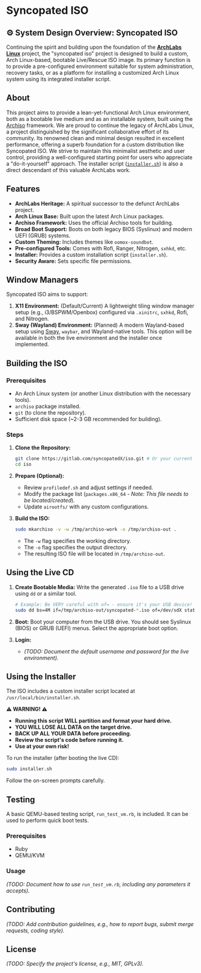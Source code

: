 # Syncopated ISO

## ⚙️ System Design Overview: Syncopated ISO

Continuing the spirit and building upon the foundation of the **[ArchLabs Linux](https://en.wikipedia.org/wiki/ArchLabs)** project, the "syncopated iso" project is designed to build a custom, Arch Linux-based, bootable Live/Rescue ISO image. Its primary function is to provide a pre-configured environment suitable for system administration, recovery tasks, or as a platform for installing a customized Arch Linux system using its integrated installer script.

## About

This project aims to provide a lean-yet-functional Arch Linux environment, both as a bootable live medium and as an installable system, built using the [Archiso](https://wiki.archlinux.org/title/Archiso) framework. We are proud to continue the legacy of ArchLabs Linux, a project distinguished by the significant collaborative effort of its community. Its renowned clean and minimal design resulted in excellent performance, offering a superb foundation for a custom distribution like Syncopated ISO. We strive to maintain this minimalist aesthetic and user control, providing a well-configured starting point for users who appreciate a "do-it-yourself" approach. The installer script ([`installer.sh`](airootfs/usr/local/bin/installer.sh:0)) is also a direct descendant of this valuable ArchLabs work.

## Features

* **ArchLabs Heritage:** A spiritual successor to the defunct ArchLabs project.
* **Arch Linux Base:** Built upon the latest Arch Linux packages.
* **Archiso Framework:** Uses the official Archiso tools for building.
* **Broad Boot Support:** Boots on both legacy BIOS (Syslinux) and modern UEFI (GRUB) systems.
* **Custom Theming:** Includes themes like `oomox-soundbot`.
* **Pre-configured Tools:** Comes with Rofi, Ranger, Nitrogen, `sxhkd`, etc.
* **Installer:** Provides a custom installation script (`installer.sh`).
* **Security Aware:** Sets specific file permissions.

## Window Managers

Syncopated ISO aims to support:

1. **X11 Environment:** (Default/Current) A lightweight tiling window manager setup (e.g., i3/BSPWM/Openbox) configured via `.xinitrc`, `sxhkd`, Rofi, and Nitrogen.
2. **Sway (Wayland) Environment:** (Planned) A modern Wayland-based setup using [Sway](https://github.com/swaywm/sway/wiki), `waybar`, and Wayland-native tools. This option will be available in both the live environment and the installer once implemented.

## Building the ISO

### Prerequisites

* An Arch Linux system (or another Linux distribution with the necessary tools).
* `archiso` package installed.
* `git` (to clone the repository).
* Sufficient disk space (\~2-3 GB recommended for building).

### Steps

1. **Clone the Repository:**

    ```bash
    git clone https://gitlab.com/syncopatedX/iso.git # Or your current repo URL
    cd iso
    ```

2. **Prepare (Optional):**
      * Review `profiledef.sh` and adjust settings if needed.
      * Modify the package list (`packages.x86_64` - *Note: This file needs to be located/created*).
      * Update `airootfs/` with any custom configurations.

3. **Build the ISO:**

    ```bash
    sudo mkarchiso -v -w /tmp/archiso-work -o /tmp/archiso-out .
    ```

      * The `-w` flag specifies the working directory.
      * The `-o` flag specifies the output directory.
      * The resulting ISO file will be located in `/tmp/archiso-out`.

## Using the Live CD

1. **Create Bootable Media:** Write the generated `.iso` file to a USB drive using `dd` or a similar tool.

    ```bash
    # Example: Be VERY careful with of= - ensure it's your USB device!
    sudo dd bs=4M if=/tmp/archiso-out/syncopated-*.iso of=/dev/sdX status=progress oflag=sync
    ```

2. **Boot:** Boot your computer from the USB drive. You should see Syslinux (BIOS) or GRUB (UEFI) menus. Select the appropriate boot option.

3. **Login:**
      * *(TODO: Document the default username and password for the live environment).*

## Using the Installer

The ISO includes a custom installer script located at `/usr/local/bin/installer.sh`.

**⚠️ WARNING\! ⚠️**

* **Running this script WILL partition and format your hard drive.**
* **YOU WILL LOSE ALL DATA on the target drive.**
* **BACK UP ALL YOUR DATA before proceeding.**
* **Review the script's code before running it.**
* **Use at your own risk\!**

To run the installer (after booting the live CD):

```bash
sudo installer.sh
```

Follow the on-screen prompts carefully.

## Testing

A basic QEMU-based testing script, `run_test_vm.rb`, is included. It can be used to perform quick boot tests.

### Prerequisites

* Ruby
* QEMU/KVM

### Usage

*(TODO: Document how to use `run_test_vm.rb`, including any parameters it accepts).*

## Contributing

*(TODO: Add contribution guidelines, e.g., how to report bugs, submit merge requests, coding style).*

## License

*(TODO: Specify the project's license, e.g., MIT, GPLv3).*

